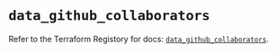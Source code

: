 # `data_github_collaborators`

Refer to the Terraform Registory for docs: [`data_github_collaborators`](https://registry.terraform.io/providers/integrations/github/5.35.0/docs/data-sources/collaborators).
